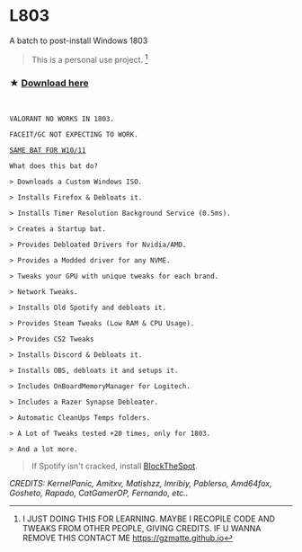 # L803

A batch to post-install Windows 1803

> This is a personal use project. [^x]
[^x]: I JUST DOING THIS FOR LEARNING. MAYBE I RECOPILE CODE AND TWEAKS FROM OTHER PEOPLE, GIVING CREDITS. IF U WANNA REMOVE THIS CONTACT ME https://gzmatte.github.io


### ★ [Download here](https://github.com/gzmatte/L803/releases/download/1/L803.bat)

</br> 

`VALORANT NO WORKS IN 1803.`

`FACEIT/GC NOT EXPECTING TO WORK.`

[`SAME BAT FOR W10/11`](https://www.github.com/gzmatte/ATR)


```
What does this bat do?

> Downloads a Custom Windows ISO.

> Installs Firefox & Debloats it.

> Installs Timer Resolution Background Service (0.5ms).

> Creates a Startup bat.

> Provides Debloated Drivers for Nvidia/AMD.

> Provides a Modded driver for any NVME.

> Tweaks your GPU with unique tweaks for each brand.

> Network Tweaks.

> Installs Old Spotify and debloats it.

> Provides Steam Tweaks (Low RAM & CPU Usage).

> Provides CS2 Tweaks

> Installs Discord & Debloats it.

> Installs OBS, debloats it and setups it.

> Includes OnBoardMemoryManager for Logitech.

> Includes a Razer Synapse Debloater.

> Automatic CleanUps Temps folders.

> A Lot of Tweaks tested +20 times, only for 1803.

> And a lot more.

```
> If Spotify isn't cracked, install [BlockTheSpot](https://github.com/mrpond/BlockTheSpot).

_CREDITS: KernelPanic, Amitxv, Matishzz, Imribiy, Pablerso, Amd64fox, Gosheto, Rapado, CatGamerOP, Fernando, etc.._ 
